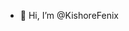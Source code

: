 - 👋 Hi, I’m @KishoreFenix
<!---
KishoreFenix/KishoreFenix is a ✨ special ✨ repository because its `README.md` (this file) appears on your GitHub profile.
You can click the Preview link to take a look at your changes.
--->
